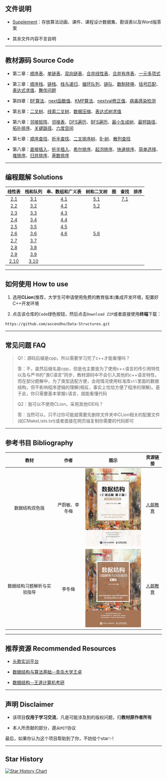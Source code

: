 ## 文件说明

- <a href="">Supplement</a>：存放算法动画、课件、课程设计数据集、勘误表以及Word版答案

- 其余文件内容不言自明

------



## 教材源码 Source Code

- 第二章：<a href="02-Linear List\TextBook\01_SqList\SqList.cpp">顺序表</a>、<a href="02-Linear List\TextBook\02_LinkList\LinkList.cpp">单链表</a>、<a href="02-Linear List\TextBook\04_DuLinkList\DuLinkList.cpp">双向链表</a>、<a href="02-Linear List\TextBook\05_Union\Union.cpp">合并线性表</a>、<a href="02-Linear List\TextBook\06_MergeList\MergeList.cpp">合并有序表</a>、<a href="02-Linear List/Applied Case/Polynomial/Polynomial.cpp">一元多项式</a>

- 第三章：<a href="03-Stack_Queue/TextBook/01_SqStack/SqStack.cpp">顺序栈</a>、<a href="03-Stack_Queue/TextBook/02_LinkStack/LinkStack.cpp">链栈</a>、<a href="03-Stack_Queue/TextBook/03_StackAndRecursion/StackAndRecursion.cpp">栈与递归</a>、<a href="03-Stack_Queue/TextBook/04_SqQueue/SqQueue.cpp">循环队列</a>、<a href="03-Stack_Queue/TextBook/05_LinkQueue/LinkQueue.cpp">链队</a>、<a href="03-Stack_Queue\Applied Case\Conversion\Conversion.cpp">数制转换</a>、<a href="03-Stack_Queue/Applied Case/Matching/Matching.cpp">括号匹配</a>、<a href="03-Stack_Queue/Applied Case/EvaluateExpression/EvaluateExpression.cpp">表达式求值</a>、<a href="03-Stack_Queue/Applied Case/DancePartner/DancePartner.cpp">舞伴问题</a>

- 第四章：<a href="04-String_ Array_Generalized List\TextBook\02_Index_BF\Index_BF.cpp">BF算法</a>、<a href="04-String_ Array_Generalized List\TextBook\03_next\next.cpp">next函数值</a>、<a href="04-String_ Array_Generalized List\TextBook\04_Index_KMP\Index_KMP.cpp">KMP算法</a>、<a href="04-String_ Array_Generalized List\TextBook\05_nextval\nextval.cpp">nextval修正值</a>、<a href="04-String_ Array_Generalized List\Applied Case\Virus_detection\Virus_detection.cpp">病毒感染检测</a>

- 第五章：<a href="05-Tree_Binary Tree/TextBook/01_BiTree/BiTree.cpp">二叉树</a>、<a href="05-Tree_Binary Tree\TextBook\02_BiThrTree\BiThrTree.cpp">线索二叉树</a>、<a href="05-Tree_Binary Tree/Applied Case/DataCompression/HuffmanTree.cpp">数据压缩</a>、<a href="05-Tree_Binary Tree\Applied Case\BinaryTreeComputeExp\ComputeExpression.cpp">表达式树求值</a>

- 第六章：<a href="06-Graph/TextBook/01_AdjacencyMatrix/AdjacencyMatrix.cpp">邻接矩阵</a>、<a href="06-Graph/TextBook/02_AdjacencyList/AdjacencyList.cpp">邻接表</a>、<a href="06-Graph/TextBook/03_DFS/DFS.cpp">DFS遍历</a>、<a href="06-Graph\TextBook\04_BFS\BFS.cpp">BFS遍历</a>、<a href="06-Graph/TextBook/05_MinimumCostSpanningTree/MinimumCostSpanningTree.cpp">最小生成树</a>、<a href="06-Graph/TextBook/06_ShortestPath/ShortestPath.cpp">最短路径</a>、<a href="06-Graph/TextBook/07_TopologicalSort/TopologicalSort.cpp">拓扑排序</a>、<a href="06-Graph/TextBook/08_CriticalPath/CriticalPath.cpp">关键路径</a>、<a href="06-Graph/Applied Case/SixDegreeSeparation/SixDegree_BFS.cpp">六度空间</a>

- 第七章：<a href="07-Searching/TextBook/01_Search_Seq/Search_Seq.cpp">顺序查找</a>、<a href="07-Searching/TextBook/02_Search_Bin/Search_Bin.cpp">折半查找</a>、<a href="07-Searching/TextBook/03_BSTree/BSTree.cpp">二叉排序树</a>、<a href="07-Searching/TextBook/04_B- Tree/B_Tree.cpp">B-树</a>、<a href="07-Searching/TextBook/05_HashTable/HashTable.cpp">散列查找</a>

- 第八章：<a href="08-Sorting/TextBook/01_InsertSort/InsertSort.cpp">直接插入</a>、<a href="08-Sorting/TextBook/02_BInsertSort/BInsertSort.cpp">折半插入</a>、<a href="08-Sorting/TextBook/03_ShellSort/ShellSort.cpp">希尔排序</a>、<a href="08-Sorting/TextBook/04_BubbleSort/BubbleSort.cpp">起泡排序</a>、<a href="08-Sorting/TextBook/05_QuickSort/QuickSort.cpp">快速排序</a>、<a href="08-Sorting/TextBook/06_SelectSort/SelectSort.cpp">简单选择</a>、<a href="08-Sorting/TextBook/07_HeapSort/HeapSort.cpp">堆排序</a>、<a href="08-Sorting/TextBook/08_MergeSort/MergeSort.cpp">归并排序</a>、<a href="08-Sorting/TextBook/09_RadixSort/RadixSort.cpp">基数排序</a>

------



## 编程题解 Solutions

|                            线性表                            |                           栈和队列                           |                       串、数组和广义表                       |                          树和二叉树                          |  图  |                             查找                             | 排序 |
| :----------------------------------------------------------: | :----------------------------------------------------------: | :----------------------------------------------------------: | :----------------------------------------------------------: | :--: | :----------------------------------------------------------: | :--: |
| <a href="02-Linear List/Exercise/2.1_MergeList/MergeList.cpp">2.1</a> | <a href="03-Stack_Queue/Exercise/3.1_DblStack/DblStack.cpp">3.1</a> | <a href="04-String_ Array_Generalized List/Exercise/4.1_CharacterFrequencyStatistics/CharacterFrequencyStatistics.cpp">4.1</a> | <a href="05-Tree_Binary Tree/Exercise/5.1_LeafNode/LeafNode.cpp">5.1</a> |      | <a href="07-Searching/Exercise/7.1_BinSearch_Cur/BinSearch_Cur.cpp">7.1</a> |      |
| <a href="02-Linear List/Exercise/2.2_MergeList/MergeList.cpp">2.2</a> | <a href="03-Stack_Queue\Exercise\3.2_IsPalindrome\IsPalindrome.cpp">3.2</a> | <a href="04-String_ Array_Generalized List/Exercise/4.2_Inverse/Inverse.cpp">4.2</a> | <a href="05-Tree_Binary Tree/Exercise/5.2_CmpTree/CmpTree.cpp">5.2</a> |      |                                                              |      |
| <a href="02-Linear List/Exercise/2.3_Intersection/Intersection.cpp">2.3</a> | <a href="03-Stack_Queue/Exercise/3.3_InOutS/InOutS.cpp">3.3</a> | <a href="04-String_ Array_Generalized List\Exercise\4.3_Insert\Insert.cpp">4.3</a> |                                                              |      |                                                              |      |
| <a href="02-Linear List\Exercise\2.4_Difference\Difference.cpp">2.4</a> | <a href="03-Stack_Queue/Exercise/3.4_Postfix/Postfix.cpp">3.4</a> | <a href="04-String_ Array_Generalized List/Exercise/4.4_Format/Format.cpp">4.4</a> |                                                              |      |                                                              |      |
| <a href="02-Linear List/Exercise/2.5_Decompose/Decompose.cpp">2.5</a> | <a href="03-Stack_Queue/Exercise/3.5_Judge/Judge.cpp">3.5</a> | <a href="04-String_ Array_Generalized List/Exercise/4.5_IsEqual/isEqual.cpp">4.5</a> |                                                              |      |                                                              |      |
|  <a href="02-Linear List\Exercise\2.6_Max\Max.cpp">2.6</a>   | <a href="03-Stack_Queue/Exercise/3.6_LinkQueue/LinkQueue.cpp">3.6</a> | <a href="04-String_ Array_Generalized List/Exercise/4.6_Partition/Partition.cpp">4.6</a> | <a href="05-Tree_Binary Tree/Exercise/5.6_LevelOrderTraversal/LevelOrderTraversal.cpp">5.6</a> |      |                                                              |      |
| <a href="02-Linear List\Exercise\2.7_Inverse\Inverse.cpp">2.7</a> | <a href="03-Stack_Queue/Exercise/3.7_SqQueueWithTag/SqQueueWithTag.cpp">3.7</a> |                                                              |                                                              |      |                                                              |      |
| <a href="02-Linear List\Exercise\2.8_DeleteMinMax\DeleteMinMax.cpp">2.8</a> | <a href="03-Stack_Queue/Exercise/3.8_Deque/Deque.cpp">3.8</a> |                                                              |                                                              |      |                                                              |      |
| <a href="02-Linear List/Exercise/2.9_Exchange/Exchange.cpp">2.9</a> |  <a href="03-Stack_Queue/Exercise/3.9_Ack/Ack.cpp">3.9</a>   |                                                              |                                                              |      |                                                              |      |
| <a href="02-Linear List/Exercise/2.10_DeleteItem/DeleteItem.cpp">2.10</a> | <a href="03-Stack_Queue/Exercise/3.10_RecursionInLinkList/RecursionInLinkList.cpp">3.10</a> |                                                              |                                                              |      |                                                              |      |

------



## 如何使用 How to use

1. 选用**CLion**(推荐，大学生可申请使用免费的教育版本)集成开发环境，配置好C++开发环境

2. 点击该仓库的`Code`绿色按钮，然后点击`Download ZIP`或者直接使用**终端**下载：

```bash
https://github.com/ascendho/Data-Structures.git
```

------



## 常见问题 FAQ

> Q1：源码后缀是cpp，所以需要学习完了c++才能看懂吗？
>
> 答：不，虽然后缀名是cpp，但是也主要是为了使用c++语言的传引用特性以及与严书的"类C语言"同步，教材源码中不会引入其他的c++语言特性，而在部分题解中，为了类型适配方便，会视情况使用标准库`stl`里面的数据结构，但不影响程序逻辑的理解(相反，事实上恰恰方便了程序的理解)。基于此，你只需要基本掌握c语言，就能看懂代码
>
> 
>
> Q2：我可以不使用CLion，采用其他IDE吗？
>
> 答：当然可以，只不过你可能就需要先删除文件夹中CLion相关的配置文件(如CMakeLists.txt)或者直接在网页端复制你需要的代码即可

------



## 参考书目 Bibliography

|            教材            |      作者      |                           图示                            |                           资源链接                           |
| :------------------------: | :------------: | :-------------------------------------------------------: | :----------------------------------------------------------: |
|       数据结构双色版       | 严蔚敏、李冬梅 | ![2110398aa6025c417e71](assets/2110398aa6025c417e71.jpeg) | <a href="https://www.ryjiaoyu.com/book/details/45170">人邮教育</a> |
| 数据结构习题解析与实验指导 |     李冬梅     | ![2204c1aa113663e88ab9](assets/2204c1aa113663e88ab9.png)  | <a href="https://www.ryjiaoyu.com/book/details/43313">人邮教育</a> |

------



## 推荐资源 Recommended Resources

- <a href="https://www.educoder.net/paths/jizlwfkq">头歌实训平台</a>

- <a href="https://www.bilibili.com/video/BV1nJ411V7bd/?spm_id_from=333.337.search-card.all.click">数据结构与算法基础--青岛大学王卓</a>

- <a href="https://www.bilibili.com/video/BV1b7411N798?p=51&spm_id_from=pageDriver&vd_source=61a8f743f4489a59a143809ed7fb1159">数据结构--王道计算机考研</a>

------



## 声明 Disclaimer

- 该项目**仅用于学习交流**，凡是可能涉及到的版权问题，归**教材原作者所有**

- 本人所贡献的部分，遵从`MIT`协议

最后，如果你认为这个项目帮助到了你，不妨给个star✨!

------



## Star History

[![Star History Chart](https://api.star-history.com/svg?repos=ascendho/KY-DS&type=Date)](https://star-history.com/#ascendho/KY-DS&Date)
